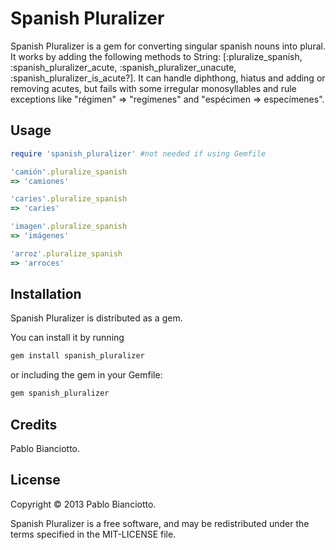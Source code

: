 Spanish Pluralizer
=========

Spanish Pluralizer is a gem for converting singular spanish nouns into plural.
It works by adding the following methods to String: [:pluralize_spanish, :spanish_pluralizer_acute, :spanish_pluralizer_unacute, :spanish_pluralizer_is_acute?].
It can handle diphthong, hiatus and adding or removing acutes, but fails with some irregular monosyllables and rule exceptions like "régimen" => "regímenes" and "espécimen => especímenes".

Usage
------------

```ruby
require 'spanish_pluralizer' #not needed if using Gemfile

'camión'.pluralize_spanish
=> 'camiones'

'caries'.pluralize_spanish
=> 'caries'

'imagen'.pluralize_spanish
=> 'imágenes'

'arroz'.pluralize_spanish
=> 'arroces'
```

Installation
------------

Spanish Pluralizer is distributed as a gem.

You can install it by running

```ruby
gem install spanish_pluralizer
```

or including the gem in your Gemfile:

```ruby
gem spanish_pluralizer
```

Credits
-------

Pablo Bianciotto.

License
-------

Copyright © 2013 Pablo Bianciotto.

Spanish Pluralizer is a free software, and may be redistributed under the terms specified in the MIT-LICENSE file.
